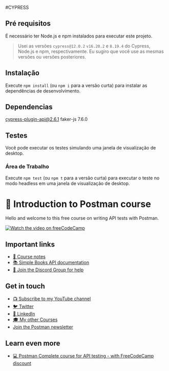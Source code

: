 #CYPRESS

## Pré requisitos

É necessário ter Node.js e npm instalados para executar este projeto.

> Usei as versões `cypress@12.0.2` `v16.20.2` e `8.19.4` do Cypress, Node.js e npm, respectivamente. Eu sugiro que você use as mesmas versões ou versões posteriores.

## Instalação

Execute `npm install` (ou `npm i` para a versão curta) para instalar as dependências de desenvolvimento.

## Dependencias

cypress-plugin-api@2.6.1 faker-js 7.6.0

## Testes

Você pode executar os testes simulando uma janela de visualização de desktop.

### Área de Trabalho
Execute `npm test` (ou `npm t` para a versão curta) para executar o teste no modo headless em uma janela de visualização de desktop.





 # 👋 Introduction to Postman course

Hello and welcome to this free course on writing API tests with Postman. 

[![Watch the video on freeCodeCamp](https://img.youtube.com/vi/VywxIQ2ZXw4/maxresdefault.jpg)](https://www.youtube.com/watch?v=VywxIQ2ZXw4)

## Important links

* [📝 Course notes](./course-notes.md)
* [📚 Simple Books API documentation](./simple-books-api.md)
* [💬 Join the Discord Group for help](https://discord.gg/EEEct8sgYM)

## Get in touch

* [📺 Subscribe to my YouTube channel](https://www.youtube.com/@vdespa?sub_confirmation=1)
* [🐦 Twitter](https://twitter.com/vdespa)
* [🏢 LinkedIn](https://www.linkedin.com/in/vdespa/)
* [🎓 My other Courses](https://vdespa.com/courses)
* [Join the Postman newsletter](https://sendfox.com/lp/m74j2r)

## Learn even more

* [💻 Postman Complete course for API testing  - with FreeCodeCamp discount](https://www.udemy.com/course/postman-the-complete-guide/?couponCode=FREECODECAMP_2021) 
